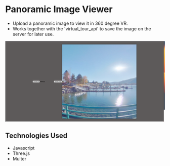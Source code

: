 # Panoramic Image Viewer

- Upload a panoramic image to view it in 360 degree VR.
- Works together with the 'virtual_tour_api' to save the image on the server for later use.

<img src="/readme_images/upload_example.png">


## Technologies Used

- Javascript
- Three.js
- Multer